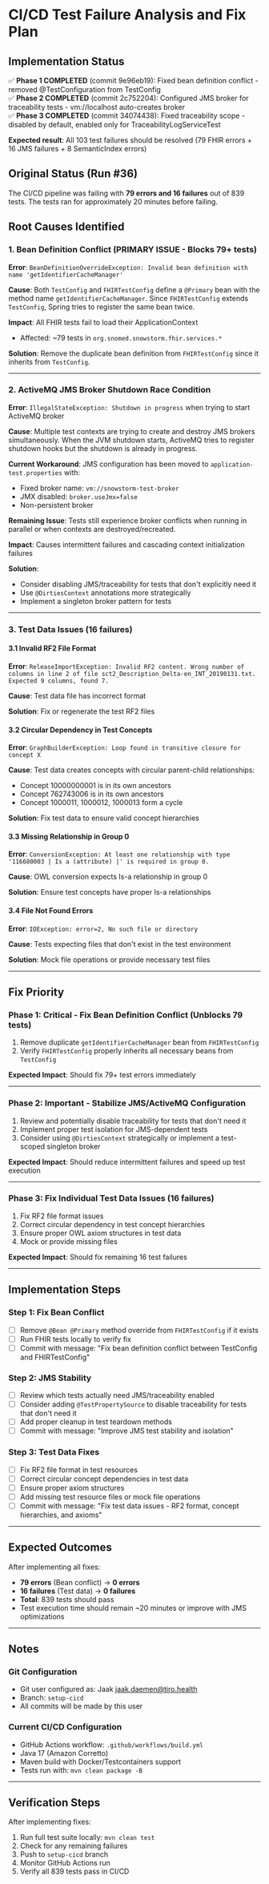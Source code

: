 # CI/CD Test Failure Analysis and Fix Plan

## Implementation Status

✅ **Phase 1 COMPLETED** (commit 9e96eb19): Fixed bean definition conflict - removed @TestConfiguration from TestConfig  
✅ **Phase 2 COMPLETED** (commit 2c752204): Configured JMS broker for traceability tests - vm://localhost auto-creates broker  
✅ **Phase 3 COMPLETED** (commit 34074438): Fixed traceability scope - disabled by default, enabled only for TraceabilityLogServiceTest  

**Expected result**: All 103 test failures should be resolved (79 FHIR errors + 16 JMS failures + 8 SemanticIndex errors)

## Original Status (Run #36)
The CI/CD pipeline was failing with **79 errors and 16 failures** out of 839 tests. The tests ran for approximately 20 minutes before failing.

## Root Causes Identified

### 1. **Bean Definition Conflict (PRIMARY ISSUE - Blocks 79+ tests)**
**Error**: `BeanDefinitionOverrideException: Invalid bean definition with name 'getIdentifierCacheManager'`

**Cause**: Both `TestConfig` and `FHIRTestConfig` define a `@Primary` bean with the method name `getIdentifierCacheManager`. Since `FHIRTestConfig` extends `TestConfig`, Spring tries to register the same bean twice.

**Impact**: All FHIR tests fail to load their ApplicationContext
- Affected: ~79 tests in `org.snomed.snowstorm.fhir.services.*`

**Solution**: Remove the duplicate bean definition from `FHIRTestConfig` since it inherits from `TestConfig`.

---

### 2. **ActiveMQ JMS Broker Shutdown Race Condition**
**Error**: `IllegalStateException: Shutdown in progress` when trying to start ActiveMQ broker

**Cause**: Multiple test contexts are trying to create and destroy JMS brokers simultaneously. When the JVM shutdown starts, ActiveMQ tries to register shutdown hooks but the shutdown is already in progress.

**Current Workaround**: JMS configuration has been moved to `application-test.properties` with:
- Fixed broker name: `vm://snowstorm-test-broker`
- JMX disabled: `broker.useJmx=false`
- Non-persistent broker

**Remaining Issue**: Tests still experience broker conflicts when running in parallel or when contexts are destroyed/recreated.

**Impact**: Causes intermittent failures and cascading context initialization failures

**Solution**: 
- Consider disabling JMS/traceability for tests that don't explicitly need it
- Use `@DirtiesContext` annotations more strategically
- Implement a singleton broker pattern for tests

---

### 3. **Test Data Issues (16 failures)**

#### 3.1 Invalid RF2 File Format
**Error**: `ReleaseImportException: Invalid RF2 content. Wrong number of columns in line 2 of file sct2_Description_Delta-en_INT_20190131.txt. Expected 9 columns, found 7.`

**Cause**: Test data file has incorrect format

**Solution**: Fix or regenerate the test RF2 files

#### 3.2 Circular Dependency in Test Concepts
**Error**: `GraphBuilderException: Loop found in transitive closure for concept X`

**Cause**: Test data creates concepts with circular parent-child relationships:
- Concept 10000000001 is in its own ancestors
- Concept 762743006 is in its own ancestors
- Concept 1000011, 1000012, 1000013 form a cycle

**Solution**: Fix test data to ensure valid concept hierarchies

#### 3.3 Missing Relationship in Group 0
**Error**: `ConversionException: At least one relationship with type '116680003 | Is a (attribute) |' is required in group 0.`

**Cause**: OWL conversion expects Is-a relationship in group 0

**Solution**: Ensure test concepts have proper Is-a relationships

#### 3.4 File Not Found Errors
**Error**: `IOException: error=2, No such file or directory`

**Cause**: Tests expecting files that don't exist in the test environment

**Solution**: Mock file operations or provide necessary test files

---

## Fix Priority

### Phase 1: Critical - Fix Bean Definition Conflict (Unblocks 79 tests)
1. Remove duplicate `getIdentifierCacheManager` bean from `FHIRTestConfig`
2. Verify `FHIRTestConfig` properly inherits all necessary beans from `TestConfig`

**Expected Impact**: Should fix 79+ test errors immediately

---

### Phase 2: Important - Stabilize JMS/ActiveMQ Configuration
1. Review and potentially disable traceability for tests that don't need it
2. Implement proper test isolation for JMS-dependent tests
3. Consider using `@DirtiesContext` strategically or implement a test-scoped singleton broker

**Expected Impact**: Should reduce intermittent failures and speed up test execution

---

### Phase 3: Fix Individual Test Data Issues (16 failures)
1. Fix RF2 file format issues
2. Correct circular dependency in test concept hierarchies
3. Ensure proper OWL axiom structures in test data
4. Mock or provide missing files

**Expected Impact**: Should fix remaining 16 test failures

---

## Implementation Steps

### Step 1: Fix Bean Conflict
- [ ] Remove `@Bean @Primary` method override from `FHIRTestConfig` if it exists
- [ ] Run FHIR tests locally to verify fix
- [ ] Commit with message: "Fix bean definition conflict between TestConfig and FHIRTestConfig"

### Step 2: JMS Stability
- [ ] Review which tests actually need JMS/traceability enabled
- [ ] Consider adding `@TestPropertySource` to disable traceability for tests that don't need it
- [ ] Add proper cleanup in test teardown methods
- [ ] Commit with message: "Improve JMS test stability and isolation"

### Step 3: Test Data Fixes
- [ ] Fix RF2 file format in test resources
- [ ] Correct circular concept dependencies in test data
- [ ] Ensure proper axiom structures
- [ ] Add missing test resource files or mock file operations
- [ ] Commit with message: "Fix test data issues - RF2 format, concept hierarchies, and axioms"

---

## Expected Outcomes

After implementing all fixes:
- **79 errors** (Bean conflict) → **0 errors**
- **16 failures** (Test data) → **0 failures**  
- **Total**: 839 tests should pass
- Test execution time should remain ~20 minutes or improve with JMS optimizations

---

## Notes

### Git Configuration
- Git user configured as: Jaak <jaak.daemen@tiro.health>
- Branch: `setup-cicd`
- All commits will be made by this user

### Current CI/CD Configuration
- GitHub Actions workflow: `.github/workflows/build.yml`
- Java 17 (Amazon Corretto)
- Maven build with Docker/Testcontainers support
- Tests run with: `mvn clean package -B`

---

## Verification Steps

After implementing fixes:
1. Run full test suite locally: `mvn clean test`
2. Check for any remaining failures
3. Push to `setup-cicd` branch
4. Monitor GitHub Actions run
5. Verify all 839 tests pass in CI/CD
